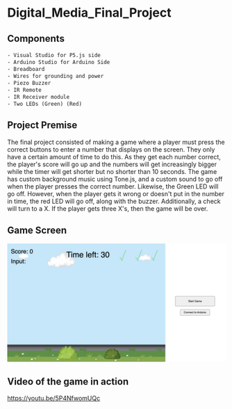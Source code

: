 # Digital_Media_Final_Project

## Components
    - Visual Studio for P5.js side
    - Arduino Studio for Arduino Side
    - Breadboard
    - Wires for grounding and power
    - Piezo Buzzer
    - IR Remote
    - IR Receiver module
    - Two LEDs (Green) (Red)

## Project Premise
 The final project consisted of making a game where a player must press 
 the correct buttons to enter a number that displays on the screen. They
 only have a certain amount of time to do this. As they get each number correct,
 the player's score will go up and the numbers will get increasingly bigger 
 while the timer will get shorter but no shorter than 10 seconds. The game has
 custom background music using Tone.js, and a custom sound to go off when the 
 player presses the correct number. Likewise, the Green LED will go off. However,
 when the player gets it wrong or doesn't put in the number in time, the red LED
 will go off, along with the buzzer. Additionally, a check will turn to a X. If
 the player gets three X's, then the game will be over.

## Game Screen
![Game Screen](Game_Screen.png)

## Video of the game in action
https://youtu.be/5P4NfwomUQc

